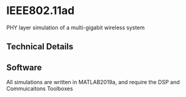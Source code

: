 # IEEE802.11ad

PHY layer simulation of a multi-gigabit wireless system

## Technical Details

## Software
All simulations are written in MATLAB2019a, and require the DSP and Commuicaitons Toolboxes

